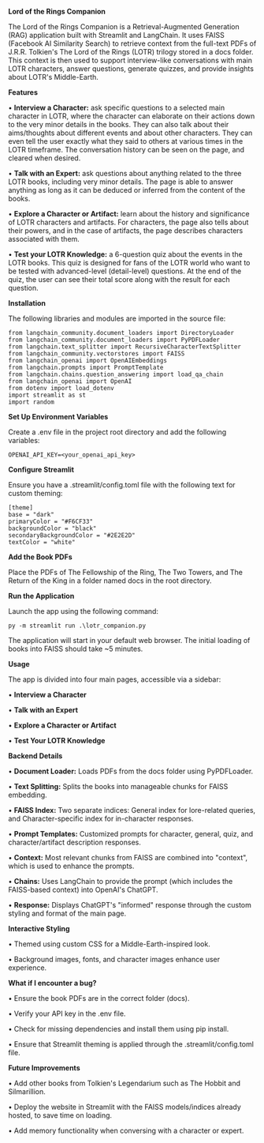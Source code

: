 ****Lord of the Rings Companion****

The Lord of the Rings Companion is a Retrieval-Augmented Generation (RAG) application built with Streamlit and LangChain. It uses FAISS (Facebook AI Similarity Search) to retrieve context from the full-text PDFs of J.R.R. Tolkien's The Lord of the Rings (LOTR) trilogy stored in a docs folder. This context is then used to support interview-like conversations with main LOTR characters, answer questions, generate quizzes, and provide insights about LOTR's Middle-Earth.


**Features**

•	**Interview a Character:** ask specific questions to a selected main character in LOTR, where the character can elaborate on their actions down to the very minor details in the books. They can also talk about their aims/thoughts about different events and about other characters. They can even tell the user exactly what they said to others at various times in the LOTR timeframe. The conversation history can be seen on the page, and cleared when desired.

•	**Talk with an Expert:** ask questions about anything related to the three LOTR books, including very minor details. The page is able to answer anything as long as it can be deduced or inferred from the content of the books.

•	**Explore a Character or Artifact:** learn about the history and significance of LOTR characters and artifacts. For characters, the page also tells about their powers, and in the case of artifacts, the page describes characters associated with them.

•	**Test your LOTR Knowledge:** a 6-question quiz about the events in the LOTR books. This quiz is designed for fans of the LOTR world who want to be tested with advanced-level (detail-level) questions. At the end of the quiz, the user can see their total score along with the result for each question.


**Installation**

The following libraries and modules are imported in the source file:

    from langchain_community.document_loaders import DirectoryLoader
    from langchain_community.document_loaders import PyPDFLoader
    from langchain.text_splitter import RecursiveCharacterTextSplitter
    from langchain_community.vectorstores import FAISS
    from langchain_openai import OpenAIEmbeddings
    from langchain.prompts import PromptTemplate
    from langchain.chains.question_answering import load_qa_chain       
    from langchain_openai import OpenAI
    from dotenv import load_dotenv
    import streamlit as st
    import random


**Set Up Environment Variables**

Create a .env file in the project root directory and add the following variables:

    OPENAI_API_KEY=<your_openai_api_key>


**Configure Streamlit**

Ensure you have a .streamlit/config.toml file with the following text for custom theming:

    [theme]
    base = "dark"
    primaryColor = "#F6CF33"
    backgroundColor = "black"
    secondaryBackgroundColor = "#2E2E2D"
    textColor = "white"


**Add the Book PDFs**

Place the PDFs of The Fellowship of the Ring, The Two Towers, and The Return of the King in a folder named docs in the root directory.


**Run the Application**

Launch the app using the following command:

    py -m streamlit run .\lotr_companion.py

The application will start in your default web browser. The initial loading of books into FAISS should take ~5 minutes.


**Usage**

The app is divided into four main pages, accessible via a sidebar:

•	**Interview a Character**

•	**Talk with an Expert**

•	**Explore a Character or Artifact**

•	**Test Your LOTR Knowledge**


**Backend Details**

•	**Document Loader:** Loads PDFs from the docs folder using PyPDFLoader.

•	**Text Splitting:** Splits the books into manageable chunks for FAISS embedding.

•	**FAISS Index:** Two separate indices: General index for lore-related queries, and Character-specific index for in-character responses.
    
•	**Prompt Templates:** Customized prompts for character, general, quiz, and character/artifact description responses.

•	**Context:** Most relevant chunks from FAISS are combined into "context", which is used to enhance the prompts.

•	**Chains:** Uses LangChain to provide the prompt (which includes the FAISS-based context) into OpenAI's ChatGPT.

•	**Response:** Displays ChatGPT's "informed" response through the custom styling and format of the main page.


**Interactive Styling**

•	Themed using custom CSS for a Middle-Earth-inspired look.

•	Background images, fonts, and character images enhance user experience.


**What if I encounter a bug?**

•	Ensure the book PDFs are in the correct folder (docs).

•	Verify your API key in the .env file.

•	Check for missing dependencies and install them using pip install.

•	Ensure that Streamlit theming is applied through the .streamlit/config.toml file.


**Future Improvements**

•	Add other books from Tolkien's Legendarium such as The Hobbit and Silmarillion.

•	Deploy the website in Streamlit with the FAISS models/indices already hosted, to save time on loading.

•	Add memory functionality when conversing with a character or expert.
